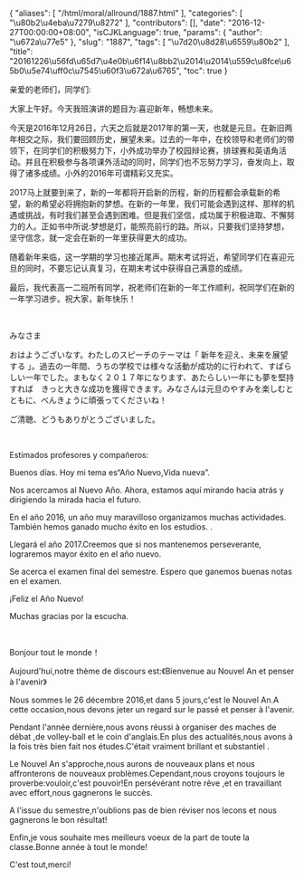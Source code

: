 {
    "aliases": [
        "/html/moral/allround/1887.html"
    ],
    "categories": [
        "\u80b2\u4eba\u7279\u8272"
    ],
    "contributors": [],
    "date": "2016-12-27T00:00:00+08:00",
    "isCJKLanguage": true,
    "params": {
        "author": "\u672a\u77e5"
    },
    "slug": "1887",
    "tags": [
        "\u7d20\u8d28\u6559\u80b2"
    ],
    "title": "20161226\u56fd\u65d7\u4e0b\u6f14\u8bb2\u2014\u2014\u559c\u8fce\u65b0\u5e74\uff0c\u7545\u60f3\u672a\u6765",
    "toc": true
}

亲爱的老师们，同学们:




大家上午好。今天我班演讲的题目为:喜迎新年，畅想未来。




今天是2016年12月26日，六天之后就是2017年的第一天，也就是元旦。在新旧两年相交之际，我们要回顾历史，展望未来。过去的一年中，在校领导和老师们的带领下，在同学们的积极努力下，小外成功举办了校园辩论赛，排球赛和英语角活动。并且在积极参与各项课外活动的同时，同学们也不忘努力学习，奋发向上，取得了诸多成绩。小外的2016年可谓精彩又充实。




2017马上就要到来了，新的一年都将开启新的历程，新的历程都会承载新的希望，新的希望必将拥抱新的梦想。在新的一年里，我们可能会遇到这样、那样的机遇或挑战，有时我们甚至会遇到困难。但是我们坚信，成功属于积极进取、不懈努力的人。正如书中所说:梦想是灯，能照亮前行的路。所以，只要我们坚持梦想，坚守信念，就一定会在新的一年里获得更大的成功。




随着新年来临，这一学期的学习也接近尾声。期末考试将近，希望同学们在喜迎元旦的同时，不要忘记认真复习，在期末考试中获得自己满意的成绩。




最后，我代表高一二班所有同学，祝老师们在新的一年工作顺利，祝同学们在新的一年学习进步。祝大家，新年快乐！




 




みなさま




おはようございなす。わたしのスピーチのテーマは「 新年を迎え、未来を展望する 」。過去の一年間、うちの学校では様々な活動が成功的に行われて、すばらしい一年でした。まもなく２０１７年になります、あたらしい一年にも夢を堅持すれば　きっと大きな成功を獲得できます。みなさんは元旦のやすみを楽しむとともに、べんきょうに頑張ってくださいね！




ご清聴、どうもありがとうございました。




 




Estimados
profesores y compañeros:




Buenos días.
Hoy mi tema es“Año Nuevo,Vida nueva”.




Nos acercamos
al Nuevo Año. Ahora, estamos aquí mirando hacia atrás y dirigiendo la mirada hacia
el futuro.




En el año
2016, un año muy maravilloso organizamos muchas actividades. También hemos ganado
mucho éxito en los estudios. .




Llegará
el año 2017.Creemos que si nos mantenemos perseverante, lograremos mayor éxito en
el año nuevo.




Se acerca
el examen final del semestre. Espero que ganemos buenas notas en el examen.




¡Feliz el
Año Nuevo!




Muchas gracias
por la escucha.




 




Bonjour
tout le monde！




Aujourd'hui,notre
thème de discours est:《Bienvenue
au Nouvel An et penser à l'avenir》 




Nous sommes
le 26 décembre 2016,et dans 5 jours,c'est le Nouvel An.A cette occasion,nous devons
jeter un regard sur le passé et penser à l'avenir.




Pendant
l'année dernière,nous avons réussi à organiser des maches de débat ,de volley-ball
et le coin d'anglais.En plus des actualités,nous avons à la fois très bien fait
nos études.C'était vraiment brillant et substantiel .




Le Nouvel
An s'approche,nous aurons de nouveaux plans et nous affronterons de nouveaux problèmes.Cependant,nous
croyons toujours le proverbe:vouloir,c'est pouvoir!En persévérant notre rêve ,et
en travaillant avec effort,nous gagnerons le succès.




A l'issue
du semestre,n'oublions pas de bien réviser nos lecons et nous gagnerons le bon résultat!




Enfin,je
vous souhaite mes meilleurs voeux de la part de toute la classe.Bonne année à tout
le monde!




C'est tout,merci!


